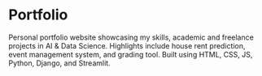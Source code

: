 # Portfolio
Personal portfolio website showcasing my skills, academic and freelance projects in AI &amp; Data Science. Highlights include house rent prediction, event management system, and grading tool. Built using HTML, CSS, JS, Python, Django, and Streamlit.
